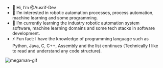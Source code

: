 - 👋 Hi, I’m @Ausrif-Dev
- 👀 I’m interested in robotic automation processes, process automation, machine learning and some programming.
- 🌱 I’m currently learning the industry robotic automation system software, machine learning domains and some tech stacks in software development.
- ⚡ Fun fact: I have the knowledge of programming language such as Python, Java, C, C++, Assembly and the list continues (Technically I like to read and understand any code structure).
  
![megaman-gif](https://github.com/Ausrif-Dev/Ausrif-Dev/assets/173591538/a6e6bfc2-004e-492e-9c40-3e7862f2ad18)

<!---
Ausrif-Dev/Ausrif-Dev is a ✨ special ✨ repository because its `README.md` (this file) appears on your GitHub profile.
You can click the Preview link to take a look at your changes.
--->
